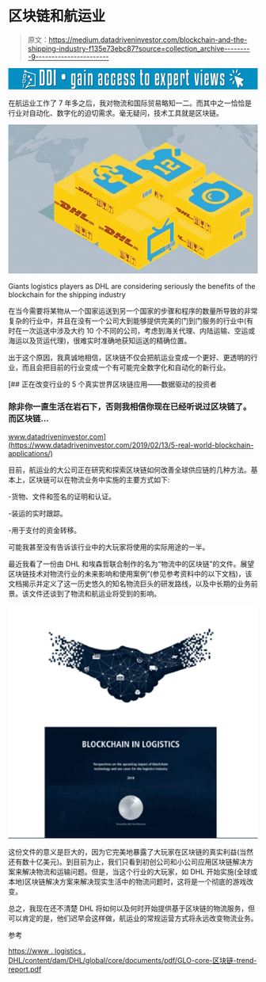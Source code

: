 # 区块链和航运业

> 原文：<https://medium.datadriveninvestor.com/blockchain-and-the-shipping-industry-f135e73ebc87?source=collection_archive---------9----------------------->

[![](img/e74c4b16017db69bb19629532b397e7f.png)](http://www.track.datadriveninvestor.com/1B9E)

在航运业工作了 7 年多之后，我对物流和国际贸易略知一二。而其中之一恰恰是行业对自动化、数字化的迫切需求。毫无疑问，技术工具就是区块链。

![](img/46ac399fd68c0467d80cfab47ab08bb8.png)

Giants logistics players as DHL are considering seriously the benefits of the blockchain for the shipping industry

在当今需要将某物从一个国家运送到另一个国家的步骤和程序的数量所导致的非常复杂的行业中，并且在没有一个公司大到能够提供完美的门到门服务的行业中(有时在一次运送中涉及大约 10 个不同的公司，考虑到海关代理、内陆运输、空运或海运以及货运代理)，很难实时准确地获知运送的精确位置。

出于这个原因，我真诚地相信，区块链不仅会把航运业变成一个更好、更透明的行业，而且会把目前的行业变成一个有可能完全数字化和自动化的新行业。

[](https://www.datadriveninvestor.com/2019/02/13/5-real-world-blockchain-applications/) [## 正在改变行业的 5 个真实世界区块链应用——数据驱动的投资者

### 除非你一直生活在岩石下，否则我相信你现在已经听说过区块链了。而区块链…

www.datadriveninvestor.com](https://www.datadriveninvestor.com/2019/02/13/5-real-world-blockchain-applications/) 

目前，航运业的大公司正在研究和探索区块链如何改善全球供应链的几种方法。基本上，区块链可以在物流业务中实施的主要方式如下:

-货物、文件和签名的证明和认证。

-装运的实时跟踪。

-用于支付的资金转移。

可能我甚至没有告诉该行业中的大玩家将使用的实际用途的一半。

最近我看了一份由 DHL 和埃森哲联合制作的名为“物流中的区块链”的文件。展望区块链技术对物流行业的未来影响和使用案例”(参见参考资料中的以下文档)，该文档揭示并定义了这一历史悠久的知名物流巨头的研发路线，以及中长期的业务前景。该文件还谈到了物流和航运业将受到的影响。

![](img/f32221ea189c2446ae16557237375b82.png)

这份文件的意义是巨大的，因为它完美地暴露了大玩家在区块链的真实利益(当然还有数十亿美元)。到目前为止，我们只看到初创公司和小公司应用区块链解决方案来解决物流和运输问题。但是，当这个行业的大玩家，如 DHL 开始实施(全球或本地)区块链解决方案来解决现实生活中的物流问题时，这将是一个彻底的游戏改变。

总之，我现在还不清楚 DHL 将如何以及何时开始提供基于区块链的物流服务，但可以肯定的是，他们迟早会这样做，航运业的常规运营方式将永远改变物流业务。

参考

[https://www . logistics . DHL/content/dam/DHL/global/core/documents/pdf/GLO-core-区块链-trend-report.pdf](https://www.logistics.dhl/content/dam/dhl/global/core/documents/pdf/glo-core-blockchain-trend-report.pdf)